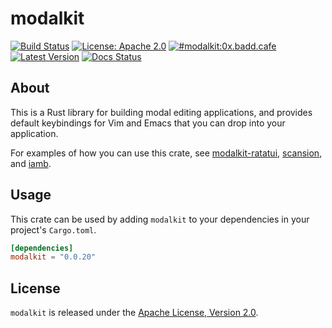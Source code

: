 # modalkit

[![Build Status](https://github.com/ulyssa/modalkit/actions/workflows/ci.yml/badge.svg)](https://github.com/ulyssa/modalkit/actions?query=workflow%3ACI+)
[![License: Apache 2.0](https://img.shields.io/crates/l/modalkit.svg?logo=apache)](https://crates.io/crates/modalkit)
[![#modalkit:0x.badd.cafe](https://img.shields.io/badge/matrix-%23modalkit:0x.badd.cafe-blue)](https://matrix.to/#/#modalkit:0x.badd.cafe)
[![Latest Version](https://img.shields.io/crates/v/modalkit.svg?logo=rust)](https://crates.io/crates/modalkit)
[![Docs Status](https://docs.rs/modalkit/badge.svg)](https://docs.rs/crate/modalkit/)

## About

This is a Rust library for building modal editing applications, and provides
default keybindings for Vim and Emacs that you can drop into your application.

For examples of how you can use this crate, see [modalkit-ratatui], [scansion],
and [iamb].

## Usage

This crate can be used by adding `modalkit` to your dependencies in your
project's `Cargo.toml`.

```toml
[dependencies]
modalkit = "0.0.20"
```

## License

`modalkit` is released under the [Apache License, Version 2.0].

[Apache License, Version 2.0]: https://github.com/ulyssa/modalkit/blob/master/LICENSE
[modalkit-ratatui]: https://docs.rs/modalkit-ratatui/latest/modalkit_ratatui/
[scansion]: https://docs.rs/scansion/latest/scansion/
[iamb]: https://github.com/ulyssa/iamb
